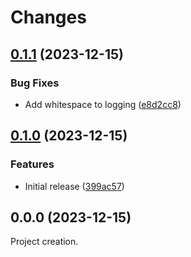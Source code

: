 # Changes

## [0.1.1](https://github.com/prantlf/update-formula/compare/v0.1.0...v0.1.1) (2023-12-15)

### Bug Fixes

* Add whitespace to logging ([e8d2cc8](https://github.com/prantlf/update-formula/commit/e8d2cc875d60b29a54f1a3884b7b73ef5b1d18ac))

## [0.1.0](https://github.com/prantlf/update-formula/compare/v0.0.0...v0.1.0) (2023-12-15)

### Features

* Initial release ([399ac57](https://github.com/prantlf/update-formula/commit/399ac57bb8dcda1a3658b4ef98427426bed77359))

## 0.0.0 (2023-12-15)

Project creation.
